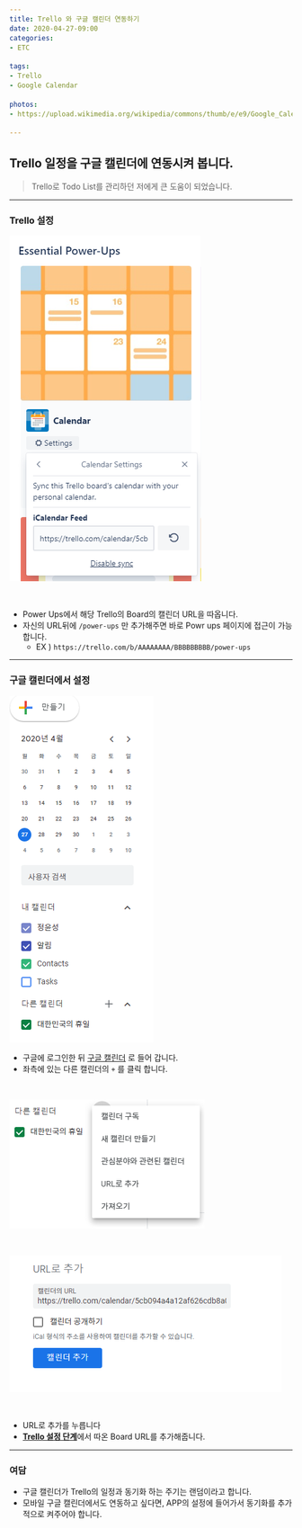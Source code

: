 ```yaml
---
title: Trello 와 구글 캘린더 연동하기
date: 2020-04-27-09:00
categories:
- ETC

tags:
- Trello
- Google Calendar

photos: 
- https://upload.wikimedia.org/wikipedia/commons/thumb/e/e9/Google_Calendar.png/220px-Google_Calendar.png

---
```


## Trello 일정을 구글 캘린더에 연동시켜 봅니다.
> Trello로 Todo List를 관리하던 저에게 큰 도움이 되었습니다.

---

### Trello 설정

![image](/post_images/trello_0.PNG)

<br>

* Power Ups에서 해당 Trello의 Board의 캘린더 URL을 따옵니다.
* 자신의 URL뒤에 `/power-ups` 만 추가해주면 바로 Powr ups 페이지에 접근이 가능합니다.
    * EX ) `https://trello.com/b/AAAAAAAA/BBBBBBBBB/power-ups`

---

### 구글 캘린더에서 설정


![image](/post_images/trello_1.PNG)

* 구글에 로그인한 뒤 [구글 캘린더](https://calendar.google.com/calendar/r) 로 들어 갑니다.
* 좌측에 있는 다른 캘린더의 `+` 를 클릭 합니다.

<br>

![image](/post_images/trello_2.PNG)

<br>

![image](/post_images/trello_3.PNG)

<br>


* URL로 추가를 누릅니다
* [**Trello 설정 단계**](#trello-설정)에서 따온 Board URL를 추가해줍니다.

---

### 여담

* 구글 캘린더가 Trello의 일정과 동기화 하는 주기는 랜덤이라고 합니다.
* 모바일 구글 캘린더에서도 연동하고 싶다면, APP의 설정에 들어가서 동기화를 추가적으로 켜주어야 합니다. 
